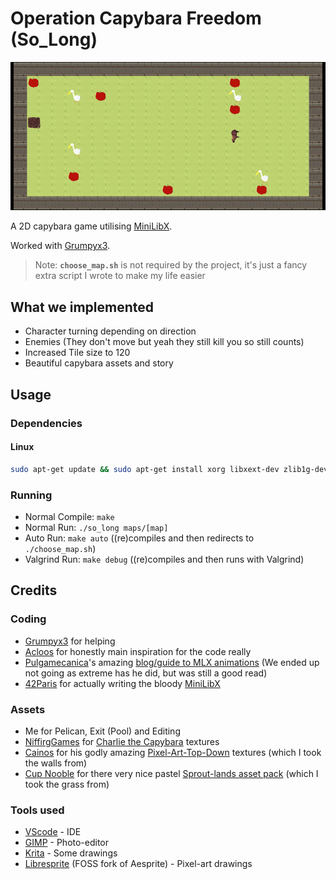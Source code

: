 # Operation Capybara Freedom (So_Long)

![Capybara Free!](./screenshots/FreeCapybara!.gif)

A 2D capybara game utilising [MiniLibX](https://github.com/42Paris/minilibx-linux).

Worked with [Grumpyx3](https://github.com/Grumpyx3).

> Note: **`choose_map.sh`** is not required by the project, it's just a fancy extra script I wrote to make my life easier

## What we implemented

- Character turning depending on direction
- Enemies (They don't move but yeah they still kill you so still counts)
- Increased Tile size to 120
- Beautiful capybara assets and story

## Usage

### Dependencies

#### Linux

```bash
sudo apt-get update && sudo apt-get install xorg libxext-dev zlib1g-dev libbsd-dev
```

### Running

- Normal Compile: `make`
- Normal Run: `./so_long maps/[map]`
- Auto Run: `make auto` ((re)compiles and then redirects to `./choose_map.sh`)
- Valgrind Run: `make debug` ((re)compiles and then runs with Valgrind)

## Credits

### Coding

- [Grumpyx3](https://github.com/Grumpyx3) for helping
- [Acloos](https://gitlab.com/42_cursus1/so_long/) for honestly main inspiration for the code really
- [Pulgamecanica](https://github.com/pulgamecanica)'s amazing [blog/guide to MLX animations](https://pulgamecanica.herokuapp.com/posts/mlx-animations) (We ended up not going as extreme has he did, but was still a good read)
- [42Paris](https://github.com/42Paris) for actually writing the bloody [MiniLibX](https://github.com/42Paris/minilibx-linux)

### Assets

- Me for Pelican, Exit (Pool) and Editing
- [NiffirgGames](https://niffirggames.itch.io/) for [Charlie the Capybara](https://niffirggames.itch.io/charliethecapybara) textures
- [Cainos](https://cainos.itch.io/) for his godly amazing [Pixel-Art-Top-Down](https://cainos.itch.io/pixel-art-top-down-basic) textures (which I took the walls from)
- [Cup Nooble](https://cupnooble.itch.io/) for there very nice pastel [Sprout-lands asset pack](https://cupnooble.itch.io/sprout-lands-asset-pack) (which I took the grass from)

### Tools used

- [VScode](https://code.visualstudio.com/) - IDE
- [GIMP](https://www.gimp.org/) - Photo-editor
- [Krita](https://krita.org/en/) - Some drawings
- [Libresprite](https://libresprite.github.io/#!/) (FOSS fork of Aesprite) - Pixel-art drawings
